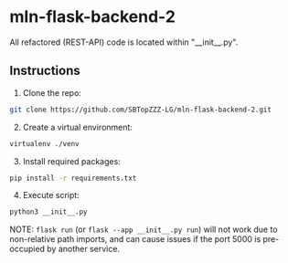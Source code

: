# mln-flask-backend-2

All refactored (REST-API) code is located within "\_\_init\_\_.py".

## Instructions

1. Clone the repo:
```bash
git clone https://github.com/SBTopZZZ-LG/mln-flask-backend-2.git
```

2. Create a virtual environment:
```bash
virtualenv ./venv
```

3. Install required packages:
```bash
pip install -r requirements.txt
```

4. Execute script:
```bash
python3 __init__.py
```

NOTE: `flask run` \(or `flask --app __init__.py run`\) will not work due to non-relative path imports, and can cause issues if the port 5000 is pre-occupied by another service.
